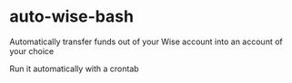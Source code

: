 # auto-wise-bash
Automatically transfer funds out of your Wise account into an account of your choice

Run it automatically with a crontab
